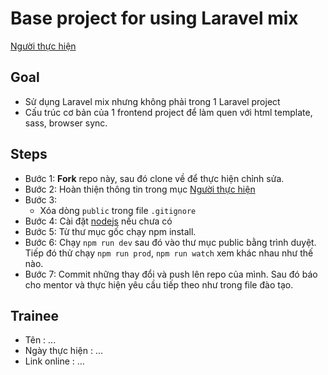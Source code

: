 # Base project for using Laravel mix 

[Người thực hiện](#trainee)

## Goal

- Sử dụng Laravel mix nhưng không phải trong 1 Laravel project
- Cấu trúc cơ bản của 1 frontend project để làm quen với html template, sass,
browser sync.

## Steps

- Bước 1: **Fork** repo này, sau đó clone về để thực hiện chỉnh sửa.
- Bước 2: Hoàn thiện thông tin trong mục [Người thực hiện](#trainee)
- Bước 3: 
  - Xóa dòng `public` trong file `.gitignore`
- Bước 4: Cài đặt [nodejs](https://nodejs.org/en/) nếu chưa có
- Bước 5: Từ thư mục gốc chạy npm install.
- Bước 6: Chạy `npm run dev` sau đó vào thư mục public bằng trình duyệt. Tiếp đó thử chạy `npm run prod`, `npm run watch` xem khác nhau như thế nào.
- Bước 7: Commit những thay đổi và push lên repo của mình. Sau đó báo cho mentor và thực hiện yêu cầu tiếp theo như trong file đào tạo.


## Trainee

- Tên : ...
- Ngày thực hiện : ...
- Link online : ...